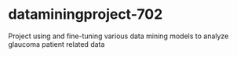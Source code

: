 # dataminingproject-702
Project using and fine-tuning various data mining models to analyze glaucoma patient related data
